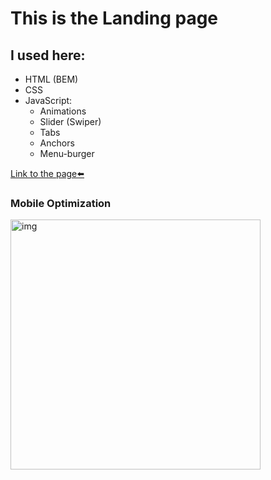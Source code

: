 # This is the Landing page

## I used here:
* HTML (BEM)
* CSS
* JavaScript:
	* Animations
	* Slider (Swiper)
	* Tabs
	* Anchors
 	* Menu-burger

[Link to the page⬅️][link]

### Mobile Optimization
<img src="img/page-speed.jpg" alt="img" style="height: 400px;">

[link]: https://steterik.github.io/startup
